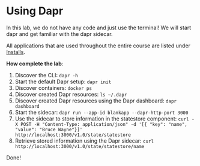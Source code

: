 # Using Dapr

In this lab, we do not have any code and just use the terminal! We will start dapr and get familiar with the dapr sidecar.

All applications that are used throughout the entire course are listed under [Installs](https://github.com/lftraining/LFD233-code/?tab=readme-ov-file#installs).

**How complete the lab**:
1. Discover the CLI: `dapr -h`
2. Start the default Dapr setup: `dapr init`
3. Discover containers: `docker ps`
4. Discover created Dapr resources: `ls ~/.dapr`
5. Discover created Dapr resources using the Dapr dashboard: `dapr dashboard`
6. Start the sidecar: `dapr run --app-id blankapp --dapr-http-port 3000`
7. Use the sidecar to store information in the statestore component: `curl -X POST -H "Content-Type: application/json" -d '[{ "key": "name", "value": "Bruce Wayne"}]' http://localhost:3000/v1.0/state/statestore`
8. Retrieve stored information using the Dapr sidecar: `curl http://localhost:3000/v1.0/state/statestore/name`

Done!